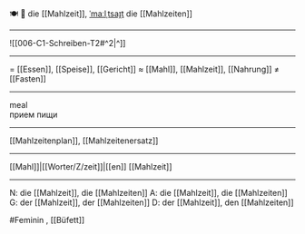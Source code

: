 🍽️ 🔴 die [[Mahlzeit]], [ˈmaːlˌtsaɪ̯t](https://youglish.com/pronounce/Mahlzeit/german)
die [[Mahlzeiten]]

---
![[006-C1-Schreiben-T2#^2|^]]


---
= [[Essen]], [[Speise]], [[Gericht]]
≈ [[Mahl]], [[Mahlzeit]], [[Nahrung]]
≠ [[Fasten]]

---
meal  
прием пищи

---
[[Mahlzeitenplan]], [[Mahlzeitenersatz]]

---
[[Mahl]]|[[Worter/Z/zeit]]|[[en]]
[[Mahlzeit]]


---
N: die [[Mahlzeit]], die [[Mahlzeiten]]
A: die [[Mahlzeit]], die [[Mahlzeiten]]
G: der [[Mahlzeit]], der [[Mahlzeiten]]
D: der [[Mahlzeit]], den [[Mahlzeiten]]

#Feminin , [[Büfett]]